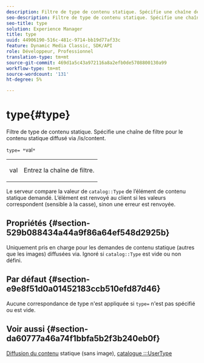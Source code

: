 ```yaml
---
description: Filtre de type de contenu statique. Spécifie une chaîne de filtre pour le contenu statique diffusé via /is/content.
seo-description: Filtre de type de contenu statique. Spécifie une chaîne de filtre pour le contenu statique diffusé via /is/content.
seo-title: type
solution: Experience Manager
title: type
uuid: 44906190-516c-481c-9714-bb19d77af33c
feature: Dynamic Media Classic, SDK/API
role: Développeur, Professionnel
translation-type: tm+mt
source-git-commit: 469d1a5c43a972116a8a2efb0de5708800130a99
workflow-type: tm+mt
source-wordcount: '131'
ht-degree: 5%

---
```



# type{#type}

Filtre de type de contenu statique. Spécifie une chaîne de filtre pour le contenu statique diffusé via /is/content.

`type= *`val`*`

<table id="simpletable_B66354A826434A678F3DBC686A0F1436"> 
 <tr class="strow"> 
  <td class="stentry"> <p><span class="varname"> val</span> </p> </td> 
  <td class="stentry"> <p>Entrez la chaîne de filtre. </p></td> 
 </tr> 
</table>

Le serveur compare la valeur de `catalog::Type` de l’élément de contenu statique demandé. L’élément est renvoyé au client si les valeurs correspondent (sensible à la casse), sinon une erreur est renvoyée.

## Propriétés {#section-529b088434a44a9f86a64ef548d2925b}

Uniquement pris en charge pour les demandes de contenu statique (autres que les images) diffusées via. Ignoré si `catalog::Type` est vide ou non défini.

## Par défaut {#section-e9e8f51d0a01452183ccb510efd87d46}

Aucune correspondance de type n&#39;est appliquée si `type=` n&#39;est pas spécifié ou est vide.

## Voir aussi {#section-da60777a46a74f1bbfa5b2f3b240eb0f}

[Diffusion du contenu](../../../../../is-api/http-ref/image-serving-api-ref/c-http-protocol-reference/c-syntax-and-features/r-serving-static-non-image-content.md#reference-cbe50e697fdf4c7bbb0084f98b7739da) statique (sans image),  [catalogue :::UserType](/help/aem-is-ir-api/is-api/image-catalog/image-serving-api-ref/c-image-catalog-reference/c-image-svg-data-reference/c-image-data-reference/r-usertype-cat.md)
